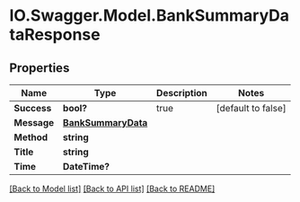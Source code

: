 # IO.Swagger.Model.BankSummaryDataResponse
## Properties

Name | Type | Description | Notes
------------ | ------------- | ------------- | -------------
**Success** | **bool?** | true | [default to false]
**Message** | [**BankSummaryData**](BankSummaryData.md) |  | 
**Method** | **string** |  | 
**Title** | **string** |  | 
**Time** | **DateTime?** |  | 

[[Back to Model list]](../README.md#documentation-for-models) [[Back to API list]](../README.md#documentation-for-api-endpoints) [[Back to README]](../README.md)

